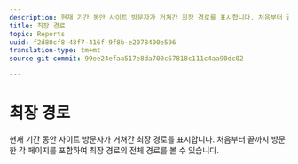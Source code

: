 ```yaml
---
description: 현재 기간 동안 사이트 방문자가 거쳐간 최장 경로를 표시합니다. 처음부터 끝까지 방문한 각 페이지를 포함하여 최장 경로의 전체 경로를 볼 수 있습니다.
title: 최장 경로
topic: Reports
uuid: f2d80cf8-48f7-416f-9f8b-e2078400e596
translation-type: tm+mt
source-git-commit: 99ee24efaa517e8da700c67818c111c4aa90dc02

---
```



# 최장 경로

현재 기간 동안 사이트 방문자가 거쳐간 최장 경로를 표시합니다. 처음부터 끝까지 방문한 각 페이지를 포함하여 최장 경로의 전체 경로를 볼 수 있습니다.

